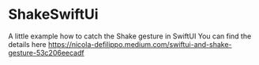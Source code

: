 # ShakeSwiftUi
A little example how to catch the Shake gesture in SwiftUI
You can find the details here https://nicola-defilippo.medium.com/swiftui-and-shake-gesture-53c206eecadf

